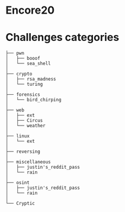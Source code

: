 # Encore20

Challenges categories
=====================
```
├── pwn
│   ├── booof
│   └── sea_shell
│
├── crypto
│   ├── rsa_madness
│   └── turing
│
├── forensics
│   └── bird_chirping
│
├── web
│   ├── ext
│   ├── Circus
│   └── weather
│
├── linux
│   └── ext
│
├── reversing
│
├── miscellaneous
│   ├── justin's_reddit_pass
│   └── rain
│
├── osint
│   ├── justin's_reddit_pass
│   └── rain
│
└── Cryptic
```